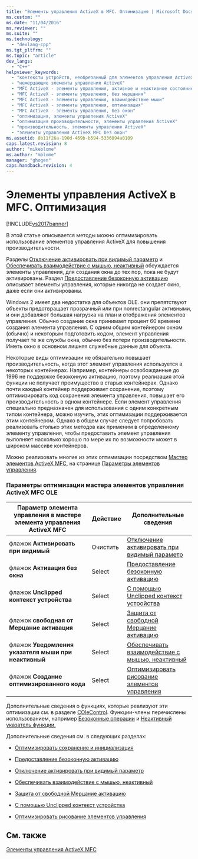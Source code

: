 ```yaml
---
title: "Элементы управления ActiveX в MFC. Оптимизация | Microsoft Docs"
ms.custom: ""
ms.date: "11/04/2016"
ms.reviewer: ""
ms.suite: ""
ms.technology: 
  - "devlang-cpp"
ms.tgt_pltfrm: ""
ms.topic: "article"
dev_langs: 
  - "C++"
helpviewer_keywords: 
  - "контексты устройств, необрезанный для элементов управления ActiveX MFC"
  - "немерцающие элементы управления ActiveX"
  - "MFC ActiveX - элементы управления, активное и неактивное состояние"
  - "MFC ActiveX - элементы управления, без мерцания"
  - "MFC ActiveX - элементы управления, взаимодействие мыши"
  - "MFC ActiveX - элементы управления, оптимизация"
  - "MFC ActiveX - элементы управления, без окон"
  - "оптимизация, элементы управления ActiveX"
  - "оптимизация производительности, элементы управления ActiveX"
  - "производительность, элементы управления ActiveX"
  - "элементы управления ActiveX MFC без окон"
ms.assetid: 8b11f26a-190d-469b-b594-5336094a0109
caps.latest.revision: 8
author: "mikeblome"
ms.author: "mblome"
manager: "ghogen"
caps.handback.revision: 4
---
```

# Элементы управления ActiveX в MFC. Оптимизация
[!INCLUDE[vs2017banner](../assembler/inline/includes/vs2017banner.md)]

В этой статье описывается методы можно оптимизировать использование элементов управления ActiveX для повышения производительности.  
  
 Разделы [Отключение активировать при видимый параметр](../mfc/turning-off-the-activate-when-visible-option.md) и [Обеспечивать взаимодействие с мышью, неактивный](../Topic/Providing%20Mouse%20Interaction%20While%20Inactive.md) обсуждается элементы управления, для создания окна до тех пор, пока не будут активированы.  Раздел [Предоставление безоконную активацию](../mfc/providing-windowless-activation.md) описывает элементы управления, которые никогда не создает окно, даже если они активированы.  
  
 Windows 2 имеет два недостатка для объектов OLE. они препятствуют объекты предотвращает прозрачный или при nonrectangular активными, и они добавляют большая нагрузка на план и отображения элементов управления.  Обычно создание окна принимает процент 60 времени создания элемента управления.  С одним общим контейнером окном \(обычно\) и некоторым подготовить кодом, элемент управления получает те же службы окна, обычно без потери производительности.  Иметь окно в основном лишняя служебные данные для объекта.  
  
 Некоторые виды оптимизации не обязательно повышает производительность, когда этот элемент управления используется в некоторых контейнерах.  Например, контейнеры освобожданные до 1996 не поддержке безоконную активацию, поэтому реализация этой функции не получает преимущество в старых контейнерах.  Однако почти каждый контейнер поддерживает сохранение, поэтому оптимизировать код сохранения элемента управления, повышает его производительность в одном контейнере.  Если элемент управления специально предназначен для использования с одним конкретным типом контейнера, можно изучить, этих оптимизации поддерживается этим контейнером.  Однако в общем случае следует попробовать реализовать столько этих методов как применим в определенному элементу управления, чтобы предоставить элемент управления выполняет насколько хорошо по мере их по возможности может в широком массиве контейнеров.  
  
 Можно реализовать многие из этих оптимизации посредством [Мастер элементов ActiveX MFC](../mfc/reference/mfc-activex-control-wizard.md), на странице [Параметры элементов управления](../mfc/reference/control-settings-mfc-activex-control-wizard.md).  
  
### Параметры оптимизации мастера элементов управления ActiveX MFC OLE  
  
|Параметр элемента управления в мастере элемента управления ActiveX MFC|Действие|Дополнительные сведения|  
|----------------------------------------------------------------------------|--------------|-----------------------------|  
|флажок **Активировать при видимый**|Очистить|[Отключение активировать при видимый параметр](../mfc/turning-off-the-activate-when-visible-option.md)|  
|флажок **Активация без окна**|Select|[Предоставление безоконную активацию](../mfc/providing-windowless-activation.md)|  
|флажок **Unclipped контекст устройства**|Select|[С помощью Unclipped контекст устройства](../mfc/using-an-unclipped-device-context.md)|  
|флажок **свободная от Мерцание активация**|Select|[Защита от свободной Мерцание активацию](../mfc/providing-flicker-free-activation.md)|  
|флажок **Уведомления указателя мыши при неактивный**|Select|[Обеспечивать взаимодействие с мышью, неактивный](../Topic/Providing%20Mouse%20Interaction%20While%20Inactive.md)|  
|флажок **Создание оптимизированного кода**|Select|[Оптимизировать рисование элементов управления](../mfc/optimizing-control-drawing.md)|  
  
 Дополнительные сведения о функциях, которые реализуют эти оптимизации см. в разделе [COleControl](../mfc/reference/colecontrol-class.md).  Функции\-члены перечислены использованием, например [Безоконные операции](http://msdn.microsoft.com/ru-ru/e9e28f79-9a70-4ae4-a5aa-b3e92f1904df) и [Неактивный указатель функции.](http://msdn.microsoft.com/ru-ru/e9e28f79-9a70-4ae4-a5aa-b3e92f1904df)  
  
 Дополнительные сведения см. в следующих разделах:  
  
-   [Оптимизировать сохранение и инициализация](../mfc/optimizing-persistence-and-initialization.md)  
  
-   [Предоставление безоконную активацию](../mfc/providing-windowless-activation.md)  
  
-   [Отключение активировать при видимый параметр](../mfc/turning-off-the-activate-when-visible-option.md)  
  
-   [Обеспечивать взаимодействие с мышью, неактивный](../Topic/Providing%20Mouse%20Interaction%20While%20Inactive.md)  
  
-   [Защита от свободной Мерцание активацию](../mfc/providing-flicker-free-activation.md)  
  
-   [С помощью Unclipped контекст устройства](../mfc/using-an-unclipped-device-context.md)  
  
-   [Оптимизировать рисование элементов управления](../mfc/optimizing-control-drawing.md)  
  
## См. также  
 [Элементы управления ActiveX MFC](../mfc/mfc-activex-controls.md)